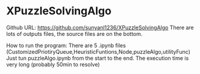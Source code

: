 # XPuzzleSolvingAlgo

Github URL: https://github.com/sunyanl1236/XPuzzleSolvingAlgo
There are lots of outputs files, the source files are on the bottom.

How to run the program:
There are 5 .ipynb files (CustomizedPriotiryQueue,HeuristicFuntions,Node,puzzleAlgo,utilityFunc)
Just tun puzzleAlgo.ipynb from the start to the end. 
The execution time is very long (probably 50min to resolve)

